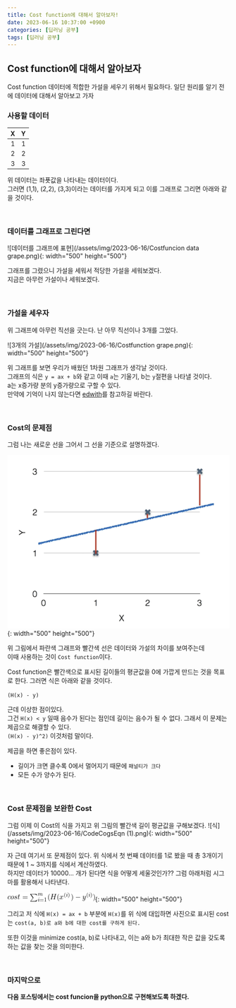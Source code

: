 ```yaml
---
title: Cost function에 대해서 알아보자!
date: 2023-06-16 10:37:00 +0900
categories: [딥러닝 공부]
tags: [딥러닝 공부]
---
```


## Cost function에 대해서 알아보자 

Cost function 데이터에 적합한 가설을 세우기 위해서 필요하다. 
일단 원리를 알기 전에 데이터에 대해서 알아보고 가자 


### 사용할 데이터 

| X | Y | 
|:--:|:--:|
|1 | 1 | 
|2 | 2 | 
| 3 | 3 | 

위 데이터는 좌푯값을 나타내는 데이터이다.   
그러면 (1,1), (2,2), (3,3)이라는 데이터를 가지게 되고 이를 그래프로 그리면 아래와 같을 것이다. 
 
<br>

### 데이터를 그래프로 그린다면 
![데이터를 그래프에 표현](/assets/img/2023-06-16/Costfuncion data grape.png){: width="500" height="500"} 

그래프를 그렸으니 가설을 세워서 적당한 가설을 세워보겠다.   
지금은 아무런 가설이나 세워보겠다.

<br>

### 가설을 세우자 
위 그래프에 아무런 직선을 긋는다. 
난 아무 직선이나 3개를 그었다. 

![3개의 가설](/assets/img/2023-06-16/Costfunction grape.png){: width="500" height="500"} 

위 그래프를 보면 우리가 배웠던 1차원 그래프가 생각날 것이다.   
그래프의 식은 `y = ax + b`와 같고 이때 `a`는 기울기, b는 `y`절편을 나타낼 것이다.    
a는 x증가량 분의 y증가량으로 구할 수 있다.  
만약에 기억이 나지 않는다면 [edwith](https://www.edwith.org/sutudy/joinLectures/16586)를 참고하길 바란다. 

<br>

### Cost의 문제점

그럼 나는 새로운 선을 그어서 그 선을 기준으로 설명하겠다. 

![데이터를 그래프에 표현](/assets/img/2023-06-16/hypothesis.png){: width="500" height="500"} 

위 그림에서 파란색 그래프와 빨간색 선은 데이터와 가설의 차이를 보여주는데  
이때 사용하는 것이 `Cost function`이다.

Cost function은 빨간색으로 표시된 길이들의 평균값을 0에 가깝게 만드는 것을 목표로 한다.
그러면 식은 아래와 같을 것이다. 

`(H(x) - y)`

근데 이상한 점이있다.   
그건 `H(x) < y` 일때 음수가 된다는 점인데 길이는 음수가 될 수 없다.
그래서 이 문제는 제곱으로 해결할 수 있다.  
`(H(x) - y)^2)`  이것처럼 말이다. 

제곱을 하면 좋은점이 있다. 
- 길이가 크면 클수록 0에서 멀어지기 때문에 `패널티가 크다`
- 모든 수가 양수가 된다. 

<br>

### Cost 문제점을 보완한 Cost 
그럼 이제 이 Cost의 식을 가지고 위 그림의 빨간색 길이 평균값을 구해보겠다. 
![식](/assets/img/2023-06-16/CodeCogsEqn (1).png){: width="500" height="500"} 

자 근데 여기서 또 문제점이 있다. 
위 식에서 첫 번째 데이터를 1로 봤을 때 총 3개이기 때문에 1 ~ 3까지를 식에서 계산하였다.   
하지만 데이터가 10000... 개가 된다면 식을 어떻게 세울것인가?? 
그럼 아래처럼 시그마를 활용해서 나타낸다. 

![식](/assets/img/2023-06-16/CodeCogsEqn.png){: width="500" height="500"}     

그리고 저 식에 `H(x) = ax + b` 부분에 `H(x)`를 위 식에 대입하면 사진으로 표시된 cost는 `cost(a, b)로 a와 b에 대한 cost를 구하게 된다. `

또한 이것을 
minimize cost(a, b)로 나타내고, 
이는 a와 b가 최대한 작은 값을 갖도록 하는 값을 찾는 것을 의미한다.

<br>

### 마지막으로
<b>다음 포스팅에서는 cost funcion을 python으로 구현해보도록 하겠다.<b>